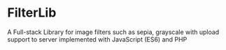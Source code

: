 # FilterLib
A Full-stack Library for image filters such as sepia, grayscale with upload support to server implemented with JavaScript (ES6) and PHP
